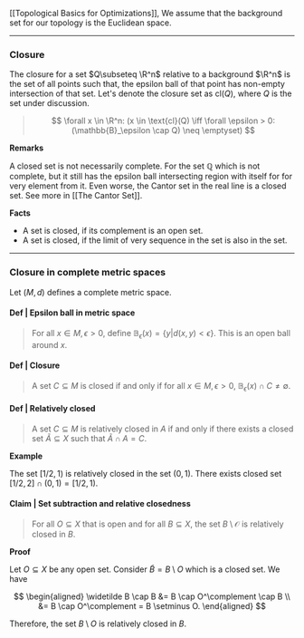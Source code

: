 [[Topological Basics for Optimizations]], 
We assume that the background set for our topology is the Euclidean space. 

----
### **Closure**


The closure for a set $Q\subseteq \R^n$ relative to a background $\R^n$ is the set of all points such that, the epsilon ball of that point has non-empty intersection of that set. Let's denote the closure set as $\text{cl}(Q)$, where $Q$ is the set under discussion. 

> $$
> \forall x \in \R^n: (x \in \text{cl}(Q) \iff 
> \forall \epsilon > 0: (\mathbb{B}_\epsilon \cap Q) \neq \emptyset)
> $$

**Remarks**

A closed set is not necessarily complete. For the set $\mathbb{Q}$ which is not complete, but it still has the epsilon ball intersecting region with itself for for very element from it. Even worse, the Cantor set in the real line is a closed set. See more in [[The Cantor Set]]. 

**Facts**
* A set is closed, if its complement is an open set. 
* A set is closed, if the limit of very sequence in the set is also in the set. 

---
### **Closure in complete metric spaces**

Let $(M, d)$ defines a complete metric space. 

#### **Def | Epsilon ball in metric space**
> For all $x \in M, \epsilon > 0$, define $\mathbb B_\epsilon(x) = \{y | d(x, y) < \epsilon\}$. 
> This is an open ball around $x$. 

#### **Def | Closure**
> A set $C \subseteq M$ is closed if and only if for all $x \in M, \epsilon > 0$, $\mathbb B_\epsilon (x) \cap C \neq\emptyset$. 

#### **Def | Relatively closed**
> A set $C \subseteq M$ is relatively closed in $A$ if and only if there exists a closed set $\widetilde A \subseteq X$ such that $\widetilde A \cap A = C$. 

**Example**

The set $[1/2, 1)$ is relatively closed in the set $(0, 1)$. 
There exists closed set $[1/2, 2] \cap (0, 1) = [1/2, 1)$. 

#### **Claim | Set subtraction and relative closedness**
> For all $O \subseteq X$ that is open and for all $B \subseteq X$, the set $B \setminus \mathcal O$ is relatively closed in $B$. 

**Proof**

Let $O \subseteq X$ be any open set. 
Consider $\widetilde B = B \setminus O$ which is a closed set. 
We have 

$$
\begin{aligned}
    \widetilde B \cap B &= 
    B \cap  O^\complement \cap B
    \\
    &= B \cap O^\complement = B \setminus O. 
\end{aligned}
$$

Therefore, the set $B \setminus O$ is relatively closed in $B$. 






